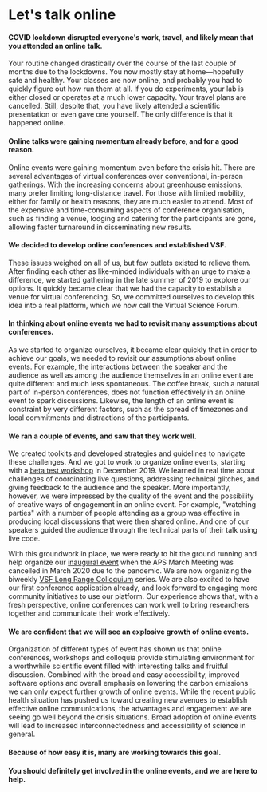 # Let's talk online

#### COVID lockdown disrupted everyone's work, travel, and likely mean that you attended an online talk.

Your routine changed drastically over the course of the last couple of months due to the lockdowns. You now mostly stay at home—hopefully safe and healthy. Your classes are now online, and probably you had to quickly figure out how run them at all. If you do experiments, your lab is either closed or operates at a much lower capacity. Your travel plans are cancelled. Still, despite that, you have likely attended a scientific presentation or even gave one yourself. The only difference is that it happened online.

#### Online talks were gaining momentum already before, and for a good reason.
Online events were gaining momentum even before the crisis hit.
There are several advantages of virtual conferences over conventional, in-person gatherings.
With the increasing concerns about greenhouse emissions, many prefer limiting long-distance travel.
For those with limited mobility, either for family or health reasons, they are much easier to attend.
Most of the expensive and time-consuming aspects of conference organisation, such as finding a venue, lodging and catering for the participants are gone, allowing faster turnaround in disseminating new results.

#### We decided to develop online conferences and established VSF.
These issues weighed on all of us, but few outlets existed to relieve them. 
After finding each other as like-minded individuals with an urge to make a difference, we started gathering in the late summer of 2019 to explore our options. 
It quickly became clear that we had the capacity to establish a venue for virtual conferencing. 
So, we committed ourselves to develop this idea into a real platform, which we now call the Virtual Science Forum.

#### In thinking about online events we had to revisit many assumptions about conferences.

As we started to organize ourselves, it became clear quickly that in order to achieve our goals, we needed to revisit our assumptions about online events. For example, the interactions between the speaker and the audience as well as among the audience themselves in an online event are quite different and much less spontaneous. The coffee break, such a natural part of in-person conferences, does not function effectively in an online event to spark discussions. Likewise, the length of an online event is constraint by very different factors, such as the spread of timezones and local commitments and distractions of the participants.

#### We ran a couple of events, and saw that they work well.

We created toolkits and developed strategies and guidelines to navigate these challenges. And we got to work to organize online events, starting with a [beta test workshop](https://iu.mediaspace.kaltura.com/playlist/dedicated/146976091/1_015l4pte/0_keyisoh8) in December 2019. We learned in real time about challenges of coordinating live questions, addressing technical glitches, and giving feedback to the audience and the speaker. More importantly, however, we were impressed by the quality of the event and the possibility of creative ways of engagement in an online event. For example, "watching parties" with a number of people attending as a group was effective in producing local discussions that were then shared online. And one of our speakers guided the audience through the technical parts of their talk using live code.

With this groundwork in place, we were ready to hit the ground running and help organize our [inaugural event](https://www.youtube.com/playlist?list=PLqJ4D_Db7W_p4VRe9MEwCkYyNUC8rEKkG) when the APS March Meeting was cancelled in March 2020 due to the pandemic. We are now organizing the biweekly [VSF Long Range Colloquium](https://www.youtube.com/playlist?list=PLqJ4D_Db7W_p5KNu8yDhoGyY36g75z3p2) series. We are also excited to have our first conference application already, and look forward to engaging more community initiatives to use our platform. Our experience shows that, with a fresh perspective, online conferences can work well to bring researchers together and communicate their work effectively.


#### We are confident that we will see an explosive growth of online events.

Organization of different types of event has shown us that online conferences, workshops and colloquia provide stimulating environment for a worthwhile scientific event filled with interesting talks and fruitful discussion. Combined with the broad and easy accessibility, improved software options and overall emphasis on lowering the carbon emissions we can only expect further growth of online events. While the recent public health situation has pushed us toward creating new avenues to establish effective online communications, the advantages and engagement we are seeing go well beyond the crisis situations. Broad adoption of online events will lead to increased interconnectedness and accessibility of science in general.


#### Because of how easy it is, many are working towards this goal.

#### You should definitely get involved in the online events, and we are here to help.
